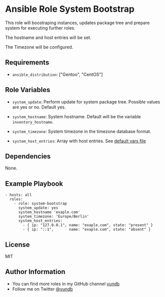 Ansible Role System Bootstrap
======================================

This role will boostraping instances, updates package tree and prepare system
for executing further roles.

The hostname and host entries will be set.

The Timezone will be configured.


Requirements
------------

- `ansible_distribution`: ["Gentoo", "CentOS"]

Role Variables
--------------

- `system_update`:
Perform update for system package tree. Possible values are yes or no. Default
yes.

- `system_hostname`:
System hostname. Default will be the variable `inventory_hostname`.

- `system_timezone`:
System timezone in the timezone database format.

- `system_host_entries`:
Array with host entries. See [default vars file](defaults/main.yml)

Dependencies
------------

None.

Example Playbook
----------------
```
- hosts: all
  roles:
    - role: system-bootstrap
      system_update: yes
      system_hostname 'exaple.com'
      system_timezone: 'Europe/Berlin'
      system_host_entries:
        - { ip: "127.0.0.1", name: "exaple.com", state: "present" }
        - { ip: "::1",       name: "exaple.com", state: "absent" }
```

License
-------

MIT

Author Information
------------------

- You can find more roles in my GitHub channel [vundb](https://github.com/vundb)
- Follow me on Twitter [@vundb](https://twitter.com/vundb)
